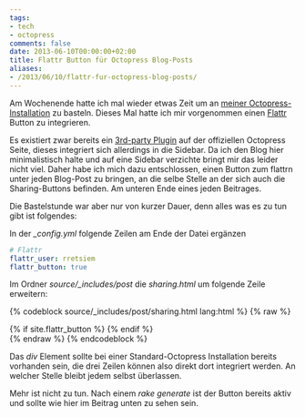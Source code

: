 ```yaml
---
tags:
- tech
- octopress
comments: false
date: 2013-06-10T00:00:00+02:00
title: Flattr Button für Octopress Blog-Posts
aliases:
- /2013/06/10/flattr-fur-octopress-blog-posts/
---
```


Am Wochenende hatte ich mal wieder etwas Zeit um an [meiner Octopress-Installation](http://blog.renem.net/2013/01/21/alles-neu-schon-wieder/) zu basteln. Dieses Mal hatte ich mir vorgenommen einen [Flattr](https://flattr.com/) Button zu integrieren.

Es existiert zwar bereits ein [3rd-party Plugin](https://github.com/PartTimeLegend/octopress-flattr-donation-aside) auf der offiziellen Octopress Seite, dieses integriert sich allerdings in die Sidebar. Da ich den Blog hier  minimalistisch halte und auf eine Sidebar verzichte bringt mir das leider nicht viel. Daher habe ich mich dazu entschlossen, einen Button zum flattrn unter jeden Blog-Post zu bringen, an die selbe Stelle an der sich auch die Sharing-Buttons befinden. Am unteren Ende eines jeden Beitrages.

Die Bastelstunde war aber nur von kurzer Dauer, denn alles was es zu tun gibt ist folgendes:

In der *_config.yml* folgende Zeilen am Ende der Datei ergänzen

``` yaml _config.yml
# Flattr
flattr_user: rretsiem
flattr_button: true
```
Im Ordner *source/_includes/post* die *sharing.html* um folgende Zeile erweitern:

{% codeblock source/_includes/post/sharing.html lang:html %}
{% raw %}
<div class="sharing">
  {% if site.flattr_button %}
  	<script id='flattrbtn' defer>(function(i){var f,s=document.getElementById(i);f=document.createElement('iframe');f.src='//api.flattr.com/button/view/?uid={{ site.flattr_user }}&button=compact&url='+encodeURIComponent(document.URL);f.title='Flattr';f.height=20;f.width=110;f.style.borderWidth=0;s.parentNode.insertBefore(f,s);})('flattrbtn');</script>
  {% endif %}
</div>
{% endraw %}
{% endcodeblock %}

Das *div* Element sollte bei einer Standard-Octopress Installation bereits vorhanden sein, die drei Zeilen können also direkt dort integriert werden. An welcher Stelle bleibt jedem selbst überlassen.

Mehr ist nicht zu tun. Nach einem *rake generate* ist der Button bereits aktiv und sollte wie hier im Beitrag unten zu sehen sein.
